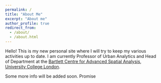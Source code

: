 ```yaml
---
permalink: /
title: "About Me"
excerpt: "About me"
author_profile: true
redirect_from: 
  - /about/
  - /about.html
---
```


Hello! This is my new personal site where I will try to keep my various activities up to date. I am currently Professor of Urban Analytics and Head of Department at the [Bartlett Centre for Advanced Spatial Analysis](https://www.ucl.ac.uk/bartlett/casa), [University College London](https://www.ucl.ac.uk/).  


Some more info will be added soon. Promise
